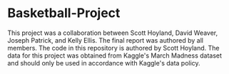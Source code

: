 # Basketball-Project
This project was a collaboration between Scott Hoyland, David Weaver, Joseph Patrick, and Kelly Ellis. The final report was authored by all members. The code in this repository is authored by Scott Hoyland.
The data for this project was obtained from Kaggle's March Madness dataset and should only be used in accordance with Kaggle's data policy.
